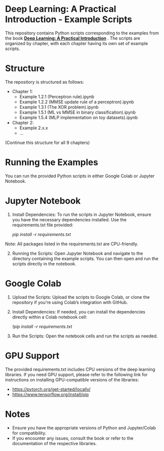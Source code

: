 # Deep Learning: A Practical Introduction - Example Scripts
This repository contains Python scripts corresponding to the examples from the book [**Deep Learning: A Practical Introduction**](https://www.wiley.com/en-us/Deep+Learning%3A+A+Practical+Introduction-p-9781119861881) . The scripts are organized by chapter, with each chapter having its own set of example scripts. 
# Structure
The repository is structured as follows:
- Chapter 1:
    - Example 1.2.1 (Perceptron rule).ipynb
    - Example 1.2.2 (MMSE update rule of a perceptron).ipynb
    - Example 1.3.1 (The XOR problem).ipynb
    - Example 1.5.1 (ML vs MMSE in binary classification).ipynb
    - Example 1.5.4 (MLP implementation on toy datasets).ipynb
- Chapter 2:
    - Example 2.x.x
    - ...

(Continue this structure for all 9 chapters)
# Running the Examples
You can run the provided Python scripts in either Google Colab or Jupyter Notebook.
# Jupyter Notebook
1.	Install Dependencies: To run the scripts in Jupyter Notebook, ensure you have the necessary dependencies installed. Use the requirements.txt file provided:

  	*pip install -r requirements.txt*
  	
Note: All packages listed in the requirements.txt are CPU-friendly.

2.	Running the Scripts: Open Jupyter Notebook and navigate to the directory containing the example scripts. You can then open and run the scripts directly in the notebook.
# Google Colab
1.	Upload the Scripts: Upload the scripts to Google Colab, or clone the repository if you're using Colab’s integration with GitHub.
2.	Install Dependencies: If needed, you can install the dependencies directly within a Colab notebook cell:

  	*!pip install -r requirements.txt*
  	
4.	Run the Scripts: Open the notebook cells and run the scripts as needed.
# GPU Support
The provided requirements.txt includes CPU versions of the deep learning libraries. If you need GPU support, please refer to the following link for instructions on installing GPU-compatible versions of the libraries:
- https://pytorch.org/get-started/locally/
- https://www.tensorflow.org/install/pip
# Notes
- Ensure you have the appropriate versions of Python and Jupyter/Colab for compatibility.
- If you encounter any issues, consult the book or refer to the documentation of the respective libraries.


